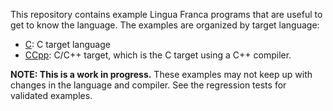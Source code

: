 This repository contains example Lingua Franca programs that are useful to get to know the language.
The examples are organized by target language:
* [C](C/src/README.md): C target language
* [CCpp](CCpp/src/README.md): C/C++ target, which is the C target using a C++ compiler.


**NOTE: This is a work in progress.**
These examples may not keep up with changes in the language and compiler.
See the regression tests for validated examples.
